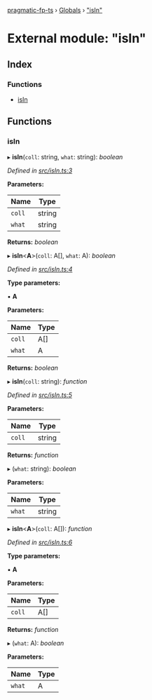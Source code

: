 [pragmatic-fp-ts](../README.md) › [Globals](../globals.md) › ["isIn"](_isin_.md)

# External module: "isIn"

## Index

### Functions

* [isIn](_isin_.md#isin)

## Functions

###  isIn

▸ **isIn**(`coll`: string, `what`: string): *boolean*

*Defined in [src/isIn.ts:3](https://github.com/hermann-p/pragmatic-fp-ts/blob/6562256/src/isIn.ts#L3)*

**Parameters:**

Name | Type |
------ | ------ |
`coll` | string |
`what` | string |

**Returns:** *boolean*

▸ **isIn**<**A**>(`coll`: A[], `what`: A): *boolean*

*Defined in [src/isIn.ts:4](https://github.com/hermann-p/pragmatic-fp-ts/blob/6562256/src/isIn.ts#L4)*

**Type parameters:**

▪ **A**

**Parameters:**

Name | Type |
------ | ------ |
`coll` | A[] |
`what` | A |

**Returns:** *boolean*

▸ **isIn**(`coll`: string): *function*

*Defined in [src/isIn.ts:5](https://github.com/hermann-p/pragmatic-fp-ts/blob/6562256/src/isIn.ts#L5)*

**Parameters:**

Name | Type |
------ | ------ |
`coll` | string |

**Returns:** *function*

▸ (`what`: string): *boolean*

**Parameters:**

Name | Type |
------ | ------ |
`what` | string |

▸ **isIn**<**A**>(`coll`: A[]): *function*

*Defined in [src/isIn.ts:6](https://github.com/hermann-p/pragmatic-fp-ts/blob/6562256/src/isIn.ts#L6)*

**Type parameters:**

▪ **A**

**Parameters:**

Name | Type |
------ | ------ |
`coll` | A[] |

**Returns:** *function*

▸ (`what`: A): *boolean*

**Parameters:**

Name | Type |
------ | ------ |
`what` | A |
